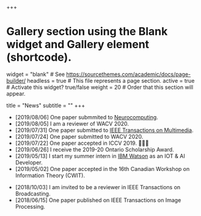+++
# Gallery section using the Blank widget and Gallery element (shortcode).
widget = "blank"  # See https://sourcethemes.com/academic/docs/page-builder/
headless = true  # This file represents a page section.
active = true  # Activate this widget? true/false
weight = 20  # Order that this section will appear.

title = "News"
subtitle = ""
+++
* [2019/08/06] One paper submmited to [Neurocomputing](https://www.journals.elsevier.com/neurocomputing).
* [2019/08/05] I am a reviewer of WACV 2020.
* [2019/07/31] One paper submitted to [IEEE Transactions on Multimedia](https://ieeexplore.ieee.org/xpl/RecentIssue.jsp?punumber=6046).
* [2019/07/24] One paper submitted to WACV 2020.
* [2019/07/22] One paper accepted in ICCV 2019. :tada::tada::tada:
* [2019/06/26] I receive the 2019-20 Ontario Scholarship Award.
* [2019/05/13] I start my summer intern in [IBM Watson](https://www.ibm.com/watson) as an IOT & AI Developer.
* [2019/05/02] One paper accepted in the 16th Canadian Workshop on Information Theory (CWIT).
<!-- * [2019/01/15] I start a Mitacs project with [Cymax Group](http://www.cymax.com/) about data mining. -->
* [2018/10/03] I am invited to be a reviewer in IEEE Transactions on Broadcasting.
* [2018/06/15] One paper published on IEEE Transactions on Image Processing.
<!-- * [2018/04/01] I start a Mitacs project with [Car Media 2.0](http://www.carmedia2p0.com/) about alpha-mating. -->

